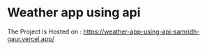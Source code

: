 # Weather app using api

The Project is Hosted on : https://weather-app-using-api-samridh-gaur.vercel.app/
